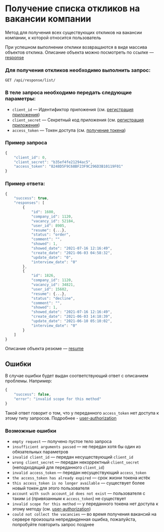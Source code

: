 # Получение списка откликов на вакансии компании

Метод для получения всех существующих откликов на вакансии компании, к которой относится пользователь

При успешном выполнении отклики возвращаются в виде массива объектов отклика. Описание объекта можно посмотреть по ссылке — [response](https://github.com/len0xx/career-api/blob/main/docs/response.md)

### Для получения откликов необходимо выполнить запрос:
```
GET /api/response/list/
```

### В теле запроса необходимо передать следующие параметры:
* `client_id` — Идентификтор приложения (см. [регистрация приложения](https://xn--80adjbxl0aeb4ii6a.xn--p1ai/wp-admin/admin.php?page=apps))
* `client_secret` — Секретный код приложения (см. [регистрация приложения](https://xn--80adjbxl0aeb4ii6a.xn--p1ai/wp-admin/admin.php?page=apps))
* `access_token` — Токен доступа (см. [получение токена](https://github.com/len0xx/career-api/blob/main/docs/auth.md))

### Пример запроса
```javascript
{
    "client_id": 0,
    "client_secret": "b35ef4fe21294ac5",
    "access_token": "8248D5F9C68BF23F9C296D3B10119F01"
}
```

### Пример ответа:
```javascript
{
    "success": true,
    "responses": [
        {
            "id": 1600,
            "company_id": 1120,
            "vacancy_id": 52184,
            "user_id": 8905,
            "resume": {...},
            "status": "order",
            "comment": "",
            "showed": 1,
            "showed_date": "2021-07-16 12:16:49",
            "create_date": "2021-06-03 04:58:32",
            "update_date": "0",
            "interview_date": "0"
        },
        {
            "id": 1826,
            "company_id": 1120,
            "vacancy_id": 34821,
            "user_id": 15602,
            "resume": {...},
            "status": "decline",
            "comment": "",
            "showed": 1,
            "showed_date": "2021-07-16 12:16:49",
            "create_date": "2021-06-03 14:18:39",
            "update_date": "2021-06-10 05:10:02",
            "interview_date": "0"
        }
    ]
}
```

Описание объекта резюме — [resume](https://github.com/len0xx/career-api/blob/main/docs/resume.md)

## Ошибки

В случае ошибки будет выдан соответствующий ответ с описанием проблемы. Например:
```javascript
{
    "success": false,
    "error": "invalid scope for this method"
}
```
Такой ответ говорит о том, что у переданного `access_token` нет доступа к этому типу запросов. Подробнее -  [user-authorization](https://github.com/len0xx/career-api/blob/main/docs/user-authorization.md#%D0%B2%D0%BE%D0%B7%D0%BC%D0%BE%D0%B6%D0%BD%D1%8B%D0%B5-%D0%B7%D0%BD%D0%B0%D1%87%D0%B5%D0%BD%D0%B8%D1%8F-scope)

### Возможные ошибки
* `empty request` — получено пустое тело запроса
* `insufficient arguments passed` — не передан хотя бы один из обязательных параметров
* `invalid client_id` — передан несуществующий `client_id`
* `wrong client_secret` — передан некорректный `client_secret` (неподходящий для переданного `client_id`)
* `invalid access_token` — передан несуществующий `access_token`
* `the access_token has already expired` — срок жизни токена истёк
* `this access_token is no longer available` — существует более новый токен для этого пользователя
* `account with such account_id does not exist` — пользователя с таким `id` (привязанным к `access_token`) не существует
* `invalid scope for this method` — у переданного токена нет доступа к этому методу (см. [user-authorization](https://github.com/len0xx/career-api/blob/main/docs/user-authorization.md#%D0%B2%D0%BE%D0%B7%D0%BC%D0%BE%D0%B6%D0%BD%D1%8B%D0%B5-%D0%B7%D0%BD%D0%B0%D1%87%D0%B5%D0%BD%D0%B8%D1%8F-scope))
* `could not collect the vacancies` — во время получения вакансий на сервере произошла непредвиденная ошибка, пожалуйста, попробуйте повторить запрос позднее
